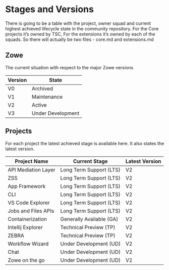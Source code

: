 # Stages and Versions

There is going to be a table with the project, owner squad and current highest achieved lifecycle state in the community repository. For the Core projects it’s owned by TSC, For the extensions it’s owned by each of the squads. So there will actually be two files - core.md and extensions.md

## Zowe

The current situation with respect to the major Zowe versions

| Version | State |
|---------|-------|
| V0 | Archived          |
| V1 | Maintenance       |
| V2 | Active            |
| V3 | Under Development |

## Projects

For each project the latest achieved stage is available here. It also states the latest version. 

| Project Name        | Current Stage           | Latest Version |
|---------------------|-------------------------|----------------|
| API Mediation Layer | Long Term Support (LTS)  | V2            |
| ZSS                 | Long Term Support (LTS)  | V2            |
| App Framework       | Long Term Support (LTS)  | V2            |
| CLI                 | Long Term Support (LTS)  | V2            |
| VS Code Explorer    | Long Term Support (LTS)  | V2            |
| Jobs and Files APIs | Long Term Support (LTS)  | V2            |
| Containerization    | Generally Available (GA) | V2            |
| Intellij Explorer   | Technical Preview (TP)   | V2            |
| ZEBRA               | Technical Preview (TP)   | V2            |
| Workflow Wizard     | Under Development (UD)   | V2            |
| Chat                | Under Development (UD)   | V2            |
| Zowe on the go      | Under Development (UD)   | V2            |
